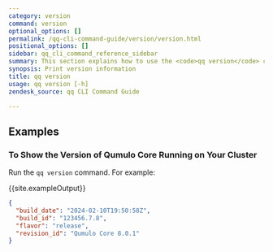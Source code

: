 ```yaml
---
category: version
command: version
optional_options: []
permalink: /qq-cli-command-guide/version/version.html
positional_options: []
sidebar: qq_cli_command_reference_sidebar
summary: This section explains how to use the <code>qq version</code> command.
synopsis: Print version information
title: qq version
usage: qq version [-h]
zendesk_source: qq CLI Command Guide

---
```


## Examples

### To Show the Version of Qumulo Core Running on Your Cluster
Run the `qq version` command. For example:

{{site.exampleOutput}}

```json
{
  "build_date": "2024-02-10T19:50:58Z",
  "build_id": "123456.7.8",
  "flavor": "release",
  "revision_id": "Qumulo Core 8.0.1"
}
```
